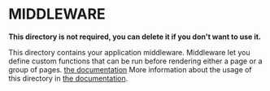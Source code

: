 # MIDDLEWARE

**This directory is not required, you can delete it if you don't want to use it.**

This directory contains your application middleware.
Middleware let you define custom functions that can be run before rendering either a page or a group of pages.
[the documentation](https://nuxtjs.org/examples/middleware-router)
More information about the usage of this directory in [the documentation](https://nuxtjs.org/guide/routing#middleware).
